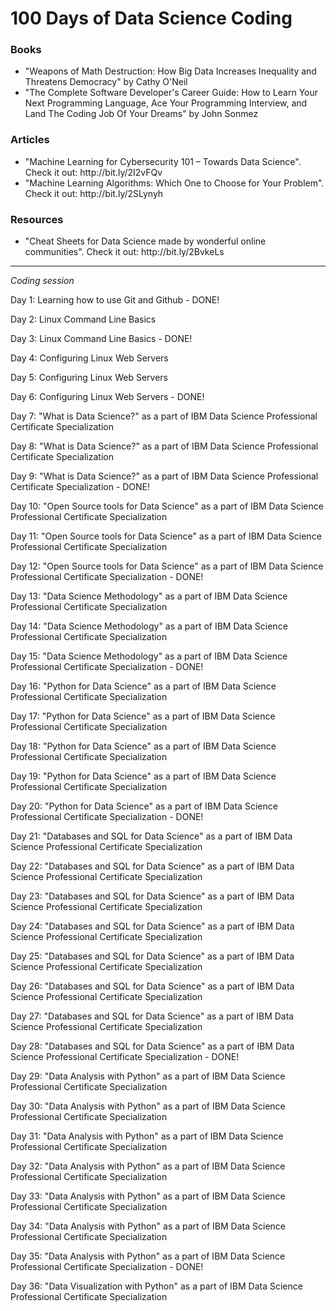 <h1> 100 Days of Data Science Coding </h1>
<h3>Books </h3>
<ul>
  <li>
    "Weapons of Math Destruction: How Big Data Increases Inequality and Threatens Democracy" by Cathy O'Neil
  </li>
  <li>
    "The Complete Software Developer's Career Guide: How to Learn Your Next Programming Language, Ace Your Programming Interview, and Land The Coding Job Of Your Dreams" by John Sonmez
  </li>
</ul>
<h3>Articles</h3>
<ul>
  <li>
    "Machine Learning for Cybersecurity 101 – Towards Data Science". Check it out: http://bit.ly/2I2vFQv
  </li>
 <li>
    "Machine Learning Algorithms: Which One to Choose for Your Problem". Check it out: http://bit.ly/2SLynyh
  </li>
</ul>

<h3>Resources</h3>
<ul>
  <li>
    "Cheat Sheets for Data Science made by wonderful online communities". Check it out: http://bit.ly/2BvkeLs
  </li>

</ul>
<hr>

<i>Coding session</i>
<p> Day 1: Learning how to use Git and Github - DONE! </p>
<p> Day 2: Linux Command Line Basics </p>
<p> Day 3: Linux Command Line Basics - DONE! </p>
<p> Day 4: Configuring Linux Web Servers </p>
<p> Day 5: Configuring Linux Web Servers </p>
<p> Day 6: Configuring Linux Web Servers - DONE! </p>
<p> Day 7: "What is Data Science?" as a part of IBM Data Science Professional Certificate Specialization </p>
<p> Day 8: "What is Data Science?" as a part of IBM Data Science Professional Certificate Specialization </p>
<p> Day 9: "What is Data Science?" as a part of IBM Data Science Professional Certificate Specialization - DONE! </p>
<p> Day 10: "Open Source tools for Data Science" as a part of IBM Data Science Professional Certificate Specialization </p>
<p> Day 11: "Open Source tools for Data Science" as a part of IBM Data Science Professional Certificate Specialization </p>
<p> Day 12: "Open Source tools for Data Science" as a part of IBM Data Science Professional Certificate Specialization - DONE! </p>
<p> Day 13: "Data Science Methodology" as a part of IBM Data Science Professional Certificate Specialization </p>
<p> Day 14: "Data Science Methodology" as a part of IBM Data Science Professional Certificate Specialization </p>
<p> Day 15: "Data Science Methodology" as a part of IBM Data Science Professional Certificate Specialization - DONE! </p>
<p> Day 16: "Python for Data Science" as a part of IBM Data Science Professional Certificate Specialization </p>
<p> Day 17: "Python for Data Science" as a part of IBM Data Science Professional Certificate Specialization </p>
<p> Day 18: "Python for Data Science" as a part of IBM Data Science Professional Certificate Specialization </p>
<p> Day 19: "Python for Data Science" as a part of IBM Data Science Professional Certificate Specialization </p>
<p> Day 20: "Python for Data Science" as a part of IBM Data Science Professional Certificate Specialization - DONE!</p>
<p> Day 21: "Databases and SQL for Data Science" as a part of IBM Data Science Professional Certificate Specialization</p>
<p> Day 22: "Databases and SQL for Data Science" as a part of IBM Data Science Professional Certificate Specialization</p>
<p> Day 23: "Databases and SQL for Data Science" as a part of IBM Data Science Professional Certificate Specialization</p>
<p> Day 24: "Databases and SQL for Data Science" as a part of IBM Data Science Professional Certificate Specialization</p>
<p> Day 25: "Databases and SQL for Data Science" as a part of IBM Data Science Professional Certificate Specialization</p>
<p> Day 26: "Databases and SQL for Data Science" as a part of IBM Data Science Professional Certificate Specialization</p>
<p> Day 27: "Databases and SQL for Data Science" as a part of IBM Data Science Professional Certificate Specialization</p>
<p> Day 28: "Databases and SQL for Data Science" as a part of IBM Data Science Professional Certificate Specialization - DONE!</p>
<p> Day 29: "Data Analysis with Python" as a part of IBM Data Science Professional Certificate Specialization</p>
<p> Day 30: "Data Analysis with Python" as a part of IBM Data Science Professional Certificate Specialization</p>
<p> Day 31: "Data Analysis with Python" as a part of IBM Data Science Professional Certificate Specialization</p>
<p> Day 32: "Data Analysis with Python" as a part of IBM Data Science Professional Certificate Specialization</p>
<p> Day 33: "Data Analysis with Python" as a part of IBM Data Science Professional Certificate Specialization</p>
<p> Day 34: "Data Analysis with Python" as a part of IBM Data Science Professional Certificate Specialization</p>
<p> Day 35: "Data Analysis with Python" as a part of IBM Data Science Professional Certificate Specialization - DONE!</p>
<p> Day 36: "Data Visualization with Python" as a part of IBM Data Science Professional Certificate Specialization </p>



